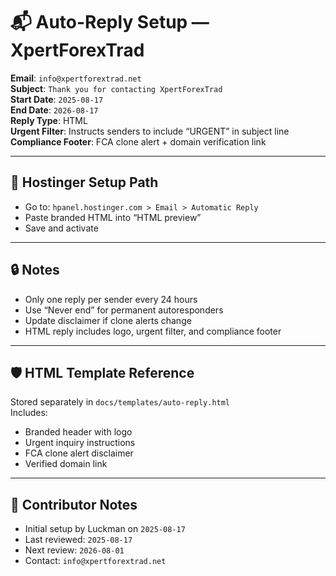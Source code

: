 # 📬 Auto-Reply Setup — XpertForexTrad

**Email**: `info@xpertforextrad.net`  
**Subject**: `Thank you for contacting XpertForexTrad`  
**Start Date**: `2025-08-17`  
**End Date**: `2026-08-17`  
**Reply Type**: HTML  
**Urgent Filter**: Instructs senders to include “URGENT” in subject line  
**Compliance Footer**: FCA clone alert + domain verification link

---

## 🔧 Hostinger Setup Path

- Go to: `hpanel.hostinger.com > Email > Automatic Reply`
- Paste branded HTML into “HTML preview”
- Save and activate

---

## 🔒 Notes

- Only one reply per sender every 24 hours
- Use “Never end” for permanent autoresponders
- Update disclaimer if clone alerts change
- HTML reply includes logo, urgent filter, and compliance footer

---

## 🛡️ HTML Template Reference

Stored separately in `docs/templates/auto-reply.html`  
Includes:
- Branded header with logo
- Urgent inquiry instructions
- FCA clone alert disclaimer
- Verified domain link

---

## 🧠 Contributor Notes

- Initial setup by Luckman on `2025-08-17`
- Last reviewed: `2025-08-17`
- Next review: `2026-08-01`
- Contact: `info@xpertforextrad.net`

